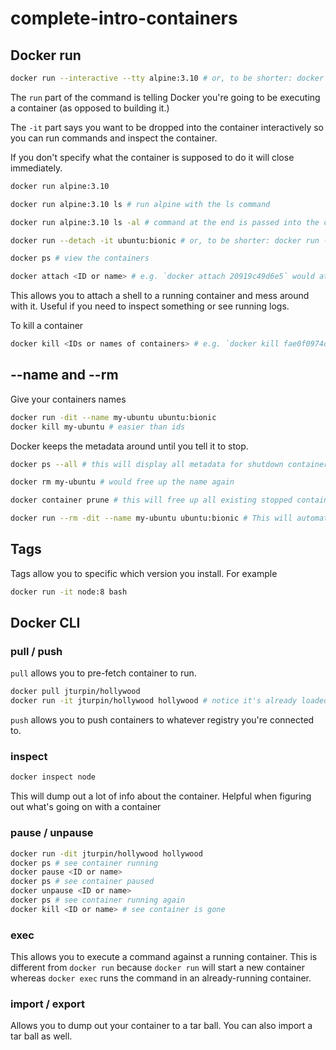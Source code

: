 # complete-intro-containers

## Docker run

```bash
docker run --interactive --tty alpine:3.10 # or, to be shorter: docker run -it alpine:3.10
```

The `run` part of the command is telling Docker you're going to be executing a container (as opposed to building it.)

The `-it` part says you want to be dropped into the container interactively so you can run commands and inspect the container.

If you don't specify what the container is supposed to do it will close immediately.

```bash
docker run alpine:3.10

docker run alpine:3.10 ls # run alpine with the ls command

docker run alpine:3.10 ls -al # command at the end is passed into the container

docker run --detach -it ubuntu:bionic # or, to be shorter: docker run -dit ubuntu:bionic

docker ps # view the containers

docker attach <ID or name> # e.g. `docker attach 20919c49d6e5` would attach to that container
```

This allows you to attach a shell to a running container and mess around with it. Useful if you need to inspect something or see running logs.

To kill a container

```bash
docker kill <IDs or names of containers> # e.g. `docker kill fae0f0974d3d 803e1721dad3 20919c49d6e5` would kill those three containers
```

## --name and --rm

Give your containers names

```bash
docker run -dit --name my-ubuntu ubuntu:bionic
docker kill my-ubuntu # easier than ids
```

Docker keeps the metadata around until you tell it to stop.

```bash
docker ps --all # this will display all metadata for shutdown containers

docker rm my-ubuntu # would free up the name again

docker container prune # this will free up all existing stopped containers

docker run --rm -dit --name my-ubuntu ubuntu:bionic # This will automatically clean up the containers
```

## Tags

Tags allow you to specific which version you install. For example

```bash
docker run -it node:8 bash
```

## Docker CLI

### pull / push

`pull` allows you to pre-fetch container to run.

```bash
docker pull jturpin/hollywood
docker run -it jturpin/hollywood hollywood # notice it's already loaded and cached here; it doesn't redownload it
```

`push` allows you to push containers to whatever registry you're connected to.

### inspect

```bash
docker inspect node
```

This will dump out a lot of info about the container. Helpful when figuring out what's going on with a container

### pause / unpause

```bash
docker run -dit jturpin/hollywood hollywood
docker ps # see container running
docker pause <ID or name>
docker ps # see container paused
docker unpause <ID or name>
docker ps # see container running again
docker kill <ID or name> # see container is gone
```

### exec

This allows you to execute a command against a running container. This is different from `docker run` because `docker run` will start a new container whereas `docker exec` runs the command in an already-running container.

### import / export

Allows you to dump out your container to a tar ball. You can also import a tar ball as well.

